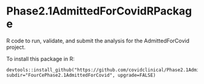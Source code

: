 # Phase2.1AdmittedForCovidRPackage
R code to run, validate, and submit the analysis for the AdmittedForCovid project.

To install this package in R:

```
devtools::install_github("https://github.com/covidclinical/Phase2.1AdmittedForCovidRPackage", subdir="FourCePhase2.1AdmittedForCovid", upgrade=FALSE)
```


